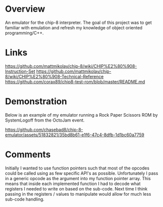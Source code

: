 # Overview
An emulator for the chip-8 interpreter. The goal of this project was to get familiar with emulation and refresh my knowledge of object oriented programming/C++.

# Links
https://github.com/mattmikolay/chip-8/wiki/CHIP%E2%80%908-Instruction-Set
https://github.com/mattmikolay/chip-8/wiki/CHIP%E2%80%908-Technical-Reference
https://github.com/corax89/chip8-test-rom/blob/master/README.md

# Demonstration
Below is an example of my emulator running a Rock Paper Scissors ROM by SystemLogoff from the OctoJam event.

https://github.com/chasebad8/chip-8-emulator/assets/51832821/35bd8b61-e1f6-47c4-8dfb-1d1bc60a7759

# Comments
Initially I wanted to use function pointers such that most of the opcodes could be called using as few specific API's as possible. Unfortunately I pass in a generic opcode as the argument into my function pointer array. This means that inside each implemented function I had to decode what registers I needed to write on based on the sub-code. Next time I think passing in the registers / values to manipulate would allow for much less sub-code handling.

